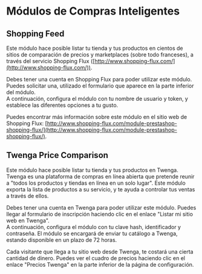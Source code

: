 # Módulos de Compras Inteligentes

## Shopping Feed <a href="#modulosdecomprasinteligentes-shoppingfeed" id="modulosdecomprasinteligentes-shoppingfeed"></a>

Este módulo hace posible listar tu tienda y tus productos en cientos de sitios de comparación de precios y marketplaces (sobre todo franceses), a través del servicio Shopping Flux ([http://www.shopping-flux.com/](http://www.shopping-flux.com/)).

Debes tener una cuenta en Shopping Flux para poder utilizar este módulo. Puedes solicitar una, utilizado el formulario que aparece en la parte inferior del módulo.\
&#x20;A continuación, configura el módulo con tu nombre de usuario y token, y establece las diferentes opciones a tu gusto.

Puedes encontrar más información sobre este módulo en el sitio web de Shopping Flux: [http://www.shopping-flux.com/module-prestashop-shopping-flux/](http://www.shopping-flux.com/module-prestashop-shopping-flux/).

## Twenga Price Comparison <a href="#modulosdecomprasinteligentes-twengapricecomparison" id="modulosdecomprasinteligentes-twengapricecomparison"></a>

Este módulo hace posible listar tu tienda y tus productos en Twenga. Twenga es una plataforma de compras en línea abierta que pretende reunir a "todos los productos y tiendas en línea en un solo lugar". Este módulo exporta la lista de productos a su servicio, y te ayuda a controlar tus ventas a través de ellos.

Debes tener una cuenta en Twenga para poder utilizar este módulo. Puedes llegar al formulario de inscripción haciendo clic en el enlace "Listar mi sitio web en Twenga".\
&#x20;A continuación, configura el módulo con tu clave hash, identificador y contraseña. El módulo se encargará de enviar tu catálogo a Twenga, estando disponible en un plazo de 72 horas.

Cada visitante que llega a tu sitio web desde Twenga, te costará una cierta cantidad de dinero. Puedes ver el cuadro de precios haciendo clic en el enlace "Precios Twenga" en la parte inferior de la página de configuración.
